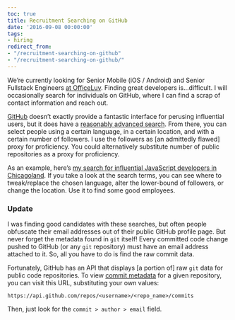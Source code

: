 ```yaml
---
toc: true
title: Recruitment Searching on GitHub
date: '2016-09-08 00:00:00'
tags:
- hiring
redirect_from:
- "/recruitment-searching-on-github"
- "/recruitment-searching-on-github/"
---
```


We’re currently looking for Senior Mobile (iOS / Android) and Senior Fullstack Engineers [at OfficeLuv](//www.officeluv.com/careers). Finding great developers is…difficult. I will occasionally search for individuals on GitHub, where I can find a scrap of contact information and reach out.

[GitHub](//github.com) doesn’t exactly provide a fantastic interface for perusing influential users, but it does have a [reasonably advanced search](//github.com/search/advanced). From there, you can select people using a certain language, in a certain location, and with a certain number of followers. I use the followers as [an admittedly flawed] proxy for proficiency. You could alternatively substitute number of public repositories as a proxy for proficiency.

As an example, here’s [my search for influential JavaScript developers in Chicagoland](https://github.com/search?utf8=✓&q=location%3AChicago+location%3AIL+followers%3A%3E15+language%3AJavaScript&type=Users&ref=searchresults). If you take a look at the search terms, you can see where to tweak/replace the chosen language, alter the lower-bound of followers, or change the location. Use it to find some good employees.

### Update

I was finding good candidates with these searches, but often people obfuscate their email addresses out of their public GitHub profile page. But never forget the metadata found in `git` itself! Every committed code change pushed to GitHub (or any `git` repository) must have an email address attached to it. So, all you have to do is find the raw commit data.

Fortunately, GitHub has an API that displays [a portion of] raw `git` data for public code repositories. To view [commit metadata](https://developer.github.com/v3/git/commits/) for a given repository, you can visit this URL, substituting your own values:

    https://api.github.com/repos/<username>/<repo_name>/commits

Then, just look for the `commit > author > email` field.

